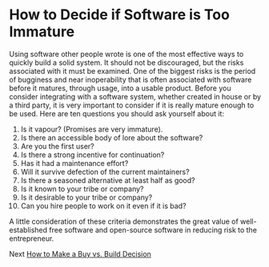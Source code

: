 # How to Decide if Software is Too Immature
[//]: # (Version:1.0.0)
Using software other people wrote is one of the most effective ways to quickly build a solid system. It should not be discouraged, but the risks associated with it must be examined. One of the biggest risks is the period of bugginess and near inoperability that is often associated with software before it matures, through usage, into a usable product. Before you consider integrating with a software system, whether created in house or by a third party, it is very important to consider if it is really mature enough to be used. Here are ten questions you should ask yourself about it:

1. Is it vapour? (Promises are very immature).
2. Is there an accessible body of lore about the software?
3. Are you the first user?
4. Is there a strong incentive for continuation?
5. Has it had a maintenance effort?
6. Will it survive defection of the current maintainers?
7. Is there a seasoned alternative at least half as good?
8. Is it known to your tribe or company?
9. Is it desirable to your tribe or company?
10. Can you hire people to work on it even if it is bad?

A little consideration of these criteria demonstrates the great value of well-established free software and open-source software in reducing risk to the entrepreneur.

Next [How to Make a Buy vs. Build Decision](04-How%20to%20Make%20a%20Buy%20vs%20Build%20Decision.md)